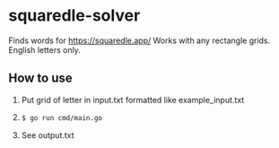 # squaredle-solver
Finds words for https://squaredle.app/
Works with any rectangle grids. English letters only.
## How to use
1. Put grid of letter in input.txt formatted like example_input.txt
2. ```bash
   $ go run cmd/main.go
   ```
3. See output.txt 
